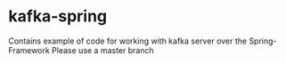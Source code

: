 # kafka-spring
Contains example of code for working with kafka server over the Spring-Framework
Please use a master branch
